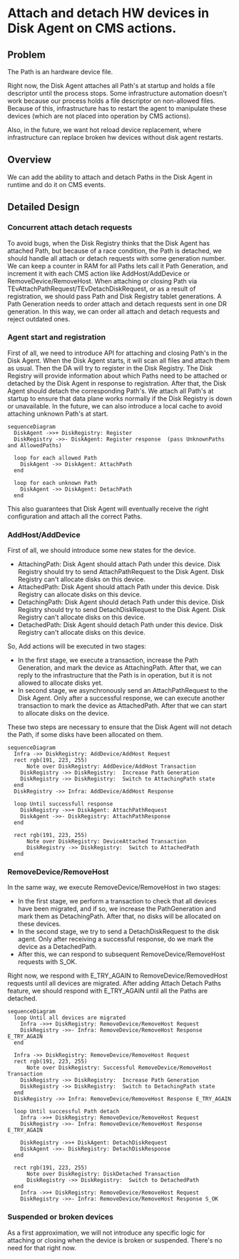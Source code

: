 # Attach and detach HW devices in Disk Agent on CMS actions.

## Problem

The Path is an hardware device file.

Right now, the Disk Agent attaches all Path's at startup and holds a file descriptor until the process stops. Some infrastructure automation doesn't work because our process holds a file descriptor on non-allowed files. Because of this, infrastructure has to restart the agent to manipulate these devices (which are not placed into operation by CMS actions).

Also, in the future, we want hot reload device replacement, where infrastructure can replace broken hw devices without disk agent restarts.

## Overview

We can add the ability to attach and detach Paths in the Disk Agent in runtime and do it on CMS events.

## Detailed Design

### Concurrent attach detach requests

To avoid bugs, when the Disk Registry thinks that the Disk Agent has attached Path, but because of a race condition, the Path is detached, we should handle all attach or detach requests with some generation number. We can keep a counter in RAM for all Paths lets call it Path Generation, and increment it with each CMS action like AddHost/AddDevice or RemoveDevice/RemoveHost. When attaching or closing Path via TEvAttachPathRequest/TEvDetachDiskRequest, or as a result of registration, we should pass Path and Disk Registry tablet generations. A Path Generation needs to order attach and detach requests sent in one DR generation. In this way, we can order all attach and detach requests and reject outdated ones.

### Agent start and registration

First of all, we need to introduce API for attaching and closing Path's in the Disk Agent. When the Disk Agent starts, it will scan all files and attach them as usual. Then the DA will try to register in the Disk Registry. The Disk Registry will provide information about which Paths need to be attached or detached by the Disk Agent in response to registration. After that, the Disk Agent should detach the corresponding Path's. We attach all Path's at startup to ensure that data plane works normally if the Disk Registry is down or unavailable. In the future, we can also introduce a local cache to avoid attaching unknown Path's at start.

```mermaid
sequenceDiagram
  DiskAgent ->>+ DiskRegistry: Register
  DiskRegistry ->>- DiskAgent: Register response  (pass UnknownPaths and AllowedPaths)

  loop for each allowed Path
    DiskAgent ->> DiskAgent: AttachPath
  end

  loop for each unknown Path
    DiskAgent ->> DiskAgent: DetachPath
  end
```

This also guarantees that Disk Agent will eventually receive the right configuration and attach all the correct Paths.

### AddHost/AddDevice

First of all, we should introduce some new states for the device.
- AttachingPath: Disk Agent should attach Path under this device. Disk Registry should try to send AttachPathRequest to the Disk Agent. Disk Registry can't allocate disks on this device.
- AttachedPath: Disk Agent should attach Path under this device. Disk Registry can allocate disks on this device.
- DetachingPath: Disk Agent should detach Path under this device. Disk Registry should try to send DetachDiskRequest to the Disk Agent. Disk Registry can't allocate disks on this device.
- DetachedPath: Disk Agent should detach Path under this device. Disk Registry can't allocate disks on this device.

So, Add actions will be executed in two stages:
- In the first stage, we execute a transaction, increase the Path Generation, and mark the device as AttachingPath. After that, we can reply to the infrastructure that the Path is in operation, but it is not allowed to allocate disks yet.
- In second stage, we asynchronously send an AttachPathRequest to the Disk Agent. Only after a successful response, we can execute another transaction to mark the device as AttachedPath. After that we can start to allocate disks on the device.

These two steps are necessary to ensure that the Disk Agent will not detach the Path, if some disks have been allocated on them.

```mermaid
sequenceDiagram
  Infra ->> DiskRegistry: AddDevice/AddHost Request
  rect rgb(191, 223, 255)
      Note over DiskRegistry: AddDevice/AddHost Transaction
    DiskRegistry ->> DiskRegistry:  Increase Path Generation
    DiskRegistry ->> DiskRegistry:  Switch to AttachingPath state
  end
  DiskRegistry ->> Infra: AddDevice/AddHost Response

  loop Until successfull response
    DiskRegistry ->>+ DiskAgent: AttachPathRequest
    DiskAgent ->>- DiskRegistry: AttachPathResponse
  end

  rect rgb(191, 223, 255)
      Note over DiskRegistry: DeviceAttached Transaction
      DiskRegistry ->> DiskRegistry:  Switch to AttachedPath
  end
```

### RemoveDevice/RemoveHost

In the same way, we execute RemoveDevice/RemoveHost in two stages:

- In the first stage, we perform a transaction to check that all devices have been migrated, and if so, we increase the PathGeneration and mark them as DetachingPath. After that, no disks will be allocated on these devices.
- In the second stage, we try to send a DetachDiskRequest to the disk agent. Only after receiving a successful response, do we mark the device as a DetachedPath.
- After this, we can respond to subsequent RemoveDevice/RemoveHost requests with S_OK.

Right now, we respond with E_TRY_AGAIN to RemoveDevice/RemovedHost requests until all devices are migrated. After adding Attach Detach Paths feature, we should respond with E_TRY_AGAIN until all the Paths are detached.

```mermaid
sequenceDiagram
  loop Until all devices are migrated
    Infra ->>+ DiskRegistry: RemoveDevice/RemoveHost Request
    DiskRegistry ->>- Infra: RemoveDevice/RemoveHost Response E_TRY_AGAIN
  end

  Infra ->> DiskRegistry: RemoveDevice/RemoveHost Request
  rect rgb(191, 223, 255)
      Note over DiskRegistry: Successful RemoveDevice/RemoveHost Transaction
    DiskRegistry ->> DiskRegistry:  Increase Path Generation
    DiskRegistry ->> DiskRegistry:  Switch to DetachingPath state
  end
  DiskRegistry ->> Infra: RemoveDevice/RemoveHost Response E_TRY_AGAIN

  loop Until successful Path detach
    Infra ->>+ DiskRegistry: RemoveDevice/RemoveHost Request
    DiskRegistry ->>- Infra: RemoveDevice/RemoveHost Response E_TRY_AGAIN

    DiskRegistry ->>+ DiskAgent: DetachDiskRequest
    DiskAgent ->>- DiskRegistry: DetachDiskResponse
  end

  rect rgb(191, 223, 255)
      Note over DiskRegistry: DiskDetached Transaction
      DiskRegistry ->> DiskRegistry:  Switch to DetachedPath
  end
    Infra ->>+ DiskRegistry: RemoveDevice/RemoveHost Request
    DiskRegistry ->>- Infra: RemoveDevice/RemoveHost Response S_OK

```

### Suspended or broken devices

As a first approximation, we will not introduce any specific logic for attaching or closing when the device is broken or suspended. There's no need for that right now.
